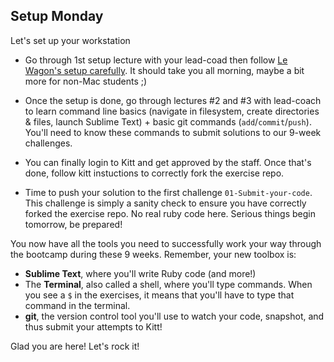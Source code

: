 ## Setup Monday

Let's set up your workstation

- Go through 1st setup lecture with your lead-coad then follow [Le Wagon's setup carefully](https://github.com/lewagon/setup). It should take you all morning, maybe a bit more for non-Mac students ;)

- Once the setup is done, go through lectures #2 and #3 with lead-coach to learn command line basics (navigate in filesystem, create directories & files, launch Sublime Text) + basic git commands (`add`/`commit`/`push`). You'll need to know these commands to submit solutions to our 9-week challenges.

- You can finally login to Kitt and get approved by the staff. Once that's done, follow kitt instuctions to correctly fork the exercise repo.

- Time to push your solution to the first challenge `01-Submit-your-code`. This challenge is simply a sanity check to ensure you have correctly forked the exercise repo. No real ruby code here. Serious things begin tomorrow, be prepared!

You now have all the tools you need to successfully work your way through the bootcamp during these 9 weeks. Remember, your new toolbox is:

- **Sublime Text**, where you'll write Ruby code (and more!)
- The **Terminal**, also called a shell, where you'll type commands. When you see a `$` in the exercises, it means that you'll have to type that command in the terminal.
- **git**, the version control tool you'll use to watch your code, snapshot, and thus submit your attempts to Kitt!

Glad you are here! Let's rock it!
